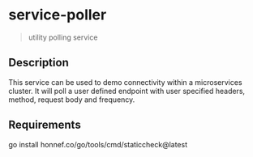 # service-poller
> utility polling service

## Description
This service can be used to demo connectivity within a microservices cluster.
It will poll a user defined endpoint with user specified headers, method,
request body and frequency.

## Requirements
go install honnef.co/go/tools/cmd/staticcheck@latest